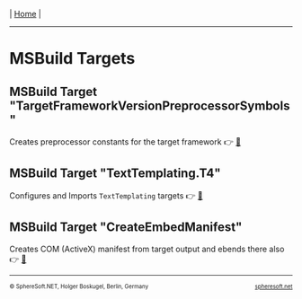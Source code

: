 | [Home](../../README.md) |

<hr style="height: 1px" />

# MSBuild Targets



## MSBuild Target "TargetFrameworkVersionPreprocessorSymbols"

Creates preprocessor constants for the target framework :point_right: [:page_facing_up:](NET.SphereSoft.TargetFrameworkVersionPreprocessorSymbols.target.md)



## MSBuild Target "TextTemplating.T4"

Configures and Imports `TextTemplating` targets :point_right: [:page_facing_up:](NET.SphereSoft.TextTemplating.T4.target.md)



## MSBuild Target "CreateEmbedManifest"

Creates COM (ActiveX) manifest from target output and ebends there also :point_right: [:page_facing_up:](NET.SphereSoft.CreateEmbedManifest.target.md)



<!-- FOOTER -->
<hr style="height: 1px" />
<span style="font-size: 0.7em">© SphereSoft.NET, Holger Boskugel, Berlin, Germany</span>
<a href="http://spheresoft.net" style="font-size: 0.7em; float: right">spheresoft.net</a>
